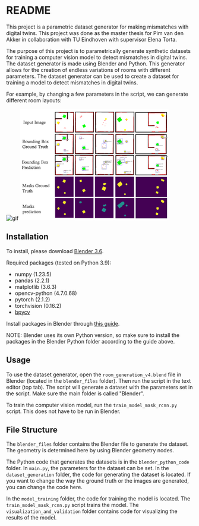 # README
This project is a parametric dataset generator for making mismatches with digital twins. This project was done as the master thesis for Pim van den Akker in collaboration with TU Eindhoven with supervisor Elena Torta.

The purpose of this project is to parametrically generate synthetic datasets for training a computer vision model to detect mismatches in digital twins. The dataset generator is made using Blender and Python. This generator allows for the creation of endless variations of rooms with different parameters. The dataset generator can be used to create a dataset for training a model to detect mismatches in digital twins.

For example, by changing a few parameters in the script, we can generate different room layouts:

<img src="room_variation.gif" alt="gif" width="400" height="300" title="Room Variations">

<img src="prediction examples.png" alt="alt text" width="400" height="300">

## Installation
To install, please download [Blender 3.6](https://www.blender.org/download/lts/3-6/).

Required packages (tested on Python 3.9):
- numpy (1.23.5)
- pandas (2.2.1)
- matplotlib (3.6.3)
- opencv-python (4.7.0.68)
- pytorch (2.1.2)
- torchvision (0.16.2)
- [bpycv](https://github.com/DIYer22/bpycv)

Install packages in Blender through [this guide](https://stackoverflow.com/questions/11161901/how-to-install-python-modules-in-blender).

NOTE: Blender uses its own Python version, so make sure to install the packages in the Blender Python folder according to the guide above.

## Usage
To use the dataset generator, open the `room_generation_v4.blend` file in Blender (located in the `blender_files` folder). Then run the script in the text editor (top tab). The script will generate a dataset with the parameters set in the script. Make sure the main folder is called "Blender".

To train the computer vision model, run the `train_model_mask_rcnn.py` script. This does not have to be run in Blender.

## File Structure
The `blender_files` folder contains the Blender file to generate the dataset. The geometry is determined here by using Blender geometry nodes.

The Python code that generates the datasets is in the `blender_python_code` folder. In `main.py`, the parameters for the dataset can be set. In the `dataset_generation` folder, the code for generating the dataset is located. If you want to change the way the ground truth or the images are generated, you can change the code here.

In the `model_training` folder, the code for training the model is located. The `train_model_mask_rcnn.py` script trains the model. The `visualization_and_validation` folder contains code for visualizing the results of the model.